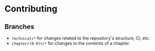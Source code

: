 # Contributing

## Branches

- `technical/*` for changes related to the repository's structure, CI, etc.
- `chapter/[0-9]+/*` for changes to the contents of a chapter.
